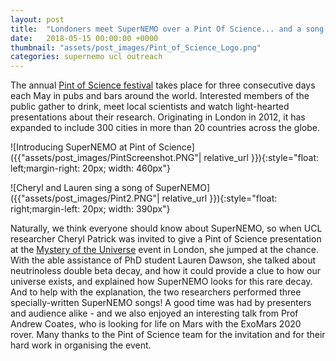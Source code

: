 ```yaml
---
layout: post
title:  "Londoners meet SuperNEMO over a Pint Of Science... and a song or two"
date:   2018-05-15 00:00:00 +0000
thumbnail: "assets/post_images/Pint_of_Science_Logo.png"
categories: supernemo ucl outreach
---
```


The annual [Pint of Science festival](https://pintofscience.com) takes place for three consecutive days each May in pubs and bars around the world. Interested members of the public gather to drink, meet local scientists and watch light-hearted presentations about their research. Originating in London in 2012, it has expanded to include 300 cities in more than 20 countries across the globe.

![Introducing SuperNEMO at Pint of Science]({{"assets/post_images/PintScreenshot.PNG"| relative_url }}){:style="float: left;margin-right: 20px; width: 460px"}


![Cheryl and Lauren sing a song of SuperNEMO]({{"assets/post_images/Pint2.PNG"| relative_url }}){:style="float: right;margin-left: 20px; width: 390px"}

Naturally, we think everyone should know about SuperNEMO, so when UCL researcher Cheryl Patrick was invited to give a Pint of Science presentation at the [Mystery of the Universe](https://pintofscience.co.uk/event/the-mystery-of-universe) event in London, she jumped at the chance. With the able assistance of PhD student Lauren Dawson, she talked about neutrinoless double beta decay, and how it could provide a clue to how our universe exists, and explained how SuperNEMO looks for this rare decay. And to help with the explanation, the two researchers performed three specially-written SuperNEMO songs! A good time was had by presenters and audience alike - and we also enjoyed an interesting talk from Prof Andrew Coates, who is looking for life on Mars with the ExoMars 2020 rover. Many thanks to the Pint of Science team for the invitation and for their hard work in organising the event.
